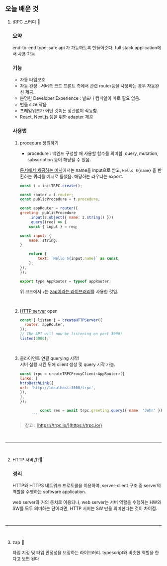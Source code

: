 ## 오늘 배운 것

1.  tRPC 스터디 📒

    ### 요약

    end-to-end type-safe api 가 가능하도록 만들어준다.
    full stack application에서 사용 가능

    ### 기능

    - 자동 타입보호
    - 자동 완성 : 서버측 코드 프론트 측에서 관련 router등을 사용하는 경우 자동완성 제공.
    - 분명한 Developer Experience : 빌드나 컴파일이 따로 필요 없음.
    - 번들 size 작음
    - 프레임워크가 어떤 것이든 상관없이 작동함.
    - React, Next.js 등을 위한 adapter 제공

    ### 사용법

    1. procedure 정의하기

       - procedure : 백엔드 구성할 때 사용할 함수를 의미함. query, mutation, subscription 등이 해당될 수 있음.

       [문서에서 제공하는 예시](https://trpc.io/#quick-intro)에서는 name을 input으로 받고, `Hello ${name}` 을 반환하는 쿼리를 예시로 들었음.
       해당하는 라우터는 export.

       ```js
       const t = initTRPC.create();

       const router = t.router;
       const publicProcedure = t.procedure;

       const appRouter = router({
       greeting: publicProcedure
           .input(z.object({ name: z.string() }))
           .query((req) => {
           const { input } = req;

       const input: {
           name: string;
       }

           return {
               text: `Hello ${input.name}` as const,
           };
       }),
       });

       export type AppRouter = typeof appRouter;
       ```

       위 코드에서 `z`는 [zap이라는 라이브러리]()를 사용한 것임.

    <br/>

    2. [HTTP server](https://github.com/c-jeongyyun/TodayILearned/blob/main/20230314.md#%EC%A0%95%EB%A6%AC) open

       ```js
       const { listen } = createHTTPServer({
         router: appRouter,
       });
       // The API will now be listening on port 3000!
       listen(3000);
       ```

    <br/>

    3.  클라이언트 연결 querying 시작!  
        서버 실행 시킨 뒤에 client 생성 및 query 시작 가능.

        ````js
        const trpc = createTRPCProxyClient<AppRouter>({
        links: [
        httpBatchLink({
        url: 'http://localhost:3000/trpc',
        }),
        ],
        });

                 const res = await trpc.greeting.query({ name: 'John' });
             ```
        ````

    > 참고 : [https://trpc.io/](https://trpc.io/)

<br/>

---

<br/>

2. HTTP 서버란?📡

   ### 정리

   HTTP와 HTTPS 네트워크 프로토콜을 이용하여, server-client 구조 중 server의 역할을 수행하는 software application.

   web server와 거의 동치로 이용되나, web server는 서버 역할을 수행하는 HW와 SW를 모두 의미하는 단어라면, HTTP 서버는 SW 만을 의미한다는 것이 차이점.

<br/>

---

<br/>

3. zap 🚀

   타입 지정 및 타입 안정성을 보장하는 라이브러리. typescript와 비슷한 역할을 한다고 보면 된다
